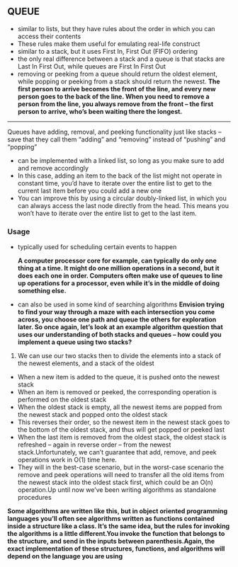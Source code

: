 ## QUEUE
- similar to lists, but they have rules about the order in which you can access their contents
- These rules make them useful for emulating real-life construct
- similar to a stack, but it uses First In, First Out (FIFO) ordering
- the only real difference between a stack and a queue is that stacks are Last In First Out, while queues are First In First Out
- removing or peeking from a queue should return the oldest element, while popping or peeking from a stack should return the newest.
**The first person to arrive becomes the front of the line, and every new person goes to the back of the line. When you need to remove a person from the line, you always remove from the front – the first person to arrive, who’s been waiting there the longest.**
_______________________________________

Queues have adding, removal, and peeking functionality just like stacks – save that they call them “adding” and “removing” instead of “pushing” and “popping”
 - can be implemented with a linked list, so long as you make sure to add and remove accordingly
 - In this case, adding an item to the back of the list might not operate in constant time, you’d have to iterate over the entire list to get to the current last item before you could add a new one
 - You can improve this by using a circular doubly-linked list, in which you can always access the last node directly from the head. This means you won’t have to iterate over the entire list to get to the last item. 
 
 ### Usage
 - typically used for scheduling certain events to happen

    **A computer processor core for example, can typically do only one thing at a time. It might do one million operations in a second, but it does each one in order. Computers often make use of queues to line up operations for a processor, even while it’s in the middle of doing something else.**

 - can also be used in some kind of searching algorithms
 **Envision trying to find your way through a maze with each intersection you come across, you choose one path and queue the others for exploration later. So once again, let’s look at an example algorithm question that uses our understanding of both stacks and queues – how could you implement a queue using two stacks?** 
 
 
1. We can use our two stacks then to divide the elements into a stack of the newest elements, and a stack of the oldest
- When a new item is added to the queue, it is pushed onto the newest stack
- When an item is removed or peeked, the corresponding operation is performed on the oldest stack
- When the oldest stack is empty, all the newest items are popped from the newest stack and popped onto the oldest stack
- This reverses their order, so the newest item in the newest stack goes to the bottom of the oldest stack, and thus will get popped or peeked last
- When the last item is removed from the oldest stack, the oldest stack is refreshed – again in reverse order – from the newest stack.Unfortunately, we can’t guarantee that add, remove, and peek operations work in O(1) time here.
- They will in the best-case scenario, but in the worst-case scenario the remove and peek operations will need to transfer all the old items from the newest stack into the oldest stack first, which could be an O(n) operation.Up until now we’ve been writing algorithms as standalone procedures

**Some algorithms are written like this, but in object oriented programming languages you’ll often see algorithms written as functions contained inside a structure like a class. It’s the same idea, but the rules for invoking the algorithms is a little different.You invoke the function that belongs to the structure, and send in the inputs between parenthesis.Again, the exact implementation of these structures, functions, and algorithms will depend on the language you are using**